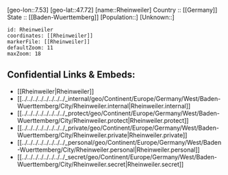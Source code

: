 ﻿---
location: [47.72,7.53] 
mapzoom: [7,12] 
mapmarker: city 
type: City
tags:
- geo/City


SpocWebEntityId: 33735
isDeleted: false
confidential: public

---
[geo-lon::7.53] 
[geo-lat::47.72] 
[name::Rheinweiler] 
Country :: [[Germany]]  
State :: [[Baden-Wuerttemberg]] 
[Population::] 
[Unknown::] 


```leaflet
id: Rheinweiler
coordinates: [[Rheinweiler]] 
markerFile: [[Rheinweiler]] 
defaultZoom: 11 
maxZoom: 18
```


## Confidential Links & Embeds: 
- [[Rheinweiler|Rheinweiler]]  
- [[../../../../../../../../_internal/geo/Continent/Europe/Germany/West/Baden-Wuerttemberg/City/Rheinweiler.internal|Rheinweiler.internal]] 
- [[../../../../../../../../_protect/geo/Continent/Europe/Germany/West/Baden-Wuerttemberg/City/Rheinweiler.protect|Rheinweiler.protect]] 
- [[../../../../../../../../_private/geo/Continent/Europe/Germany/West/Baden-Wuerttemberg/City/Rheinweiler.private|Rheinweiler.private]] 
- [[../../../../../../../../_personal/geo/Continent/Europe/Germany/West/Baden-Wuerttemberg/City/Rheinweiler.personal|Rheinweiler.personal]] 
- [[../../../../../../../../_secret/geo/Continent/Europe/Germany/West/Baden-Wuerttemberg/City/Rheinweiler.secret|Rheinweiler.secret]] 
